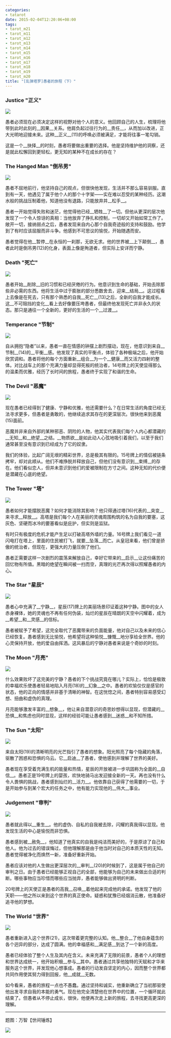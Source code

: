 ```yaml
---
categories:
- tatarot
date: 2015-02-04T12:20:06+08:00
tags: 
- tarot_m21
- tarot_m11
- tarot_m12
- tarot_m13
- tarot_m14
- tarot_m15
- tarot_m16
- tarot_m17
- tarot_m18
- tarot_m19
- tarot_m20
title: "[乱弹塔罗]愚者的旅程（下）"
---
```



### **Justice "正义"**

![](/img/tarot/s/maj11s.gif)

愚者必须现在必须决定这样的视野对他个人的意义。他回顾自己的人生，梳理将他带到此时此刻的__因果__关系。他肩负起过往行为的__责任__，从而加以改进，正大光明地迎接未来。这种__正义__(11)的呼唤必须被满足，才能将往事一笔勾销。


<!--more-->

这是一个__抉择__的时刻，愚者将要做出重要的选择。他是坚持维护他的洞察，还是就此松懈回到更轻松，更无知的某种不在成长的存在？

### **The Hanged Man "倒吊男"**

![](/img/tarot/s/maj12s.gif)

愚者不屈地前行，他坚持自己的观点，但很快他发现，生活并不那么容易驯服。直到有一天，他遇见了属于他个人的那个十字架——实在难以忍受的某种经历。这潮水般的挑战压制着他，知道他没有退路，只能放弃并__松手__。

愚者一开始觉得失败和迷茫，他觉得他已经__牺牲__了一切。但他从更深的层次他发现了一个令人惊讶的真相：当他放弃了挣扎和控制，一切却又开始如常工作了。敞开一切，接纳弱点之后，愚者发现来自内心那个自我奇迹般的支持和鼓励。他学到了有时应该屈服而非斗争。他感到不可思议的愉悦，开始随遇而安。

愚者觉得在他__暂停__在永恒的一刹那，无欲无求。他的世界被__上下颠倒__，愚者此时是倒吊男(12)的化身，表面上像是殉道者，但实际上安详而宁静。

### **Death "死亡"**

![](/img/tarot/s/maj13s.gif)

愚者开始__削除__旧的习惯和已经厌倦的行为。他意识到生命的基础，开始去除那些非必需的东西。他将生活中过于膨胀的部分悉数舍去，迎来__结局__。这过程看上去像是在死去，只有那个熟悉的自我__死亡__(13)之后，全新的自我才能成长。这__不可阻挡的变化__看上去好像要压垮愚者，但最终他发现死亡并非永久的状态。那只是通往一个全新的，更好的生活的一个__过渡__。

### **Temperance "节制"**

![](/img/tarot/s/maj14s.gif)

自从拥抱“隐者”以来，愚者一直在情感的钟摆上剧烈摆动，现在，他意识到来自__节制__(14)的__平衡__感。他发现了真实的平衡点，体验了各种极端之后，他开始欣赏调和。愚者将他的每个方面重新__组合__为一个__健康__而又活力四射的整体。对比战车上的那个充满力量却显得死板的统治者，14号牌上的天使显得那么的温柔而优雅，经历了长时间的旅程，愚者终于实现了和谐的生命。

### **The Devil "恶魔"**

![](/img/tarot/s/maj15s.gif)

现在愚者已经得到了健康、宁静和优雅，他还需要什么？在日常生活的角度已经无法寻求更多，但愚者是勇敢的，他继续追求其存在的更深层次。很快他来到恶魔(15)面前。

恶魔并非来自外部的某种邪恶、阴险的人物，他其实代表我们每个人内心都潜藏的__无知__和__绝望__之结。__物质欲__是如此动人心弦地吸引着我们，以至于我们通常甚至没有意识到已经成为了它的奴隶。

我们的体验，比起广阔无垠的精彩世界，总是极其有限的。15号牌上的情侣被链条拷牢，却对此顺从。他们不难挣脱并释放自己，但他们没有意识到__束缚__的存在。他们看似恋人，但并未意识到他们的爱被限制在方寸之间。这种无知的代价便是潜藏在心底的绝望。

### **The Tower "塔"**

![](/img/tarot/s/maj16s.gif)

愚者如何才能摆脱恶魔？如何才能消除其影响？他只得通过塔(16)代表的__突变__来寻求__释放__。高塔是我们每个人在美丽的灵魂周围构筑的名为自我的要塞，这灰色、坚硬而冰冷的要塞看似是庇护，但实则是监狱。

有时只有极度的危机才能产生足以打破高塔外墙的力量。16号牌上我们看见一道闪电打在塔上，里面的住民被打飞，就要__坠落__而亡。从皇冠来看，他们曾是骄傲的统治者，但现在，更强大的力量压倒了他们。

愚者正需要这样一次剧烈的震荡来解放自己，幸好它带来的__启示__让这份痛苦的回忆物有所值。黑暗的绝望在瞬间被一扫而空，真理的光芒再次得以照耀愚者的内心。

### **The Star "星辰"**

![](/img/tarot/s/maj17s.gif)

愚者心中充满了__宁静__，星辰(17)牌上的美丽场景印证着这种宁静。图中的女人赤身裸体，她的灵魂也不再有任何伪装，灿烂的星辰在晴朗的天空中闪耀着，成为__希望__和__灵感__的信标。

愚者被赋予了希望，这完全取代了恶魔带来的负面能量，他对自己以及未来的信心已经恢复。愚者感到无比愉悦，他希望将这种愉悦__慷慨__地分享给全世界。他的心灵保持开放，他的爱自由挥洒。这风暴后的宁静对愚者来说是个奇妙的时刻。

### **The Moon "月亮"**

![](/img/tarot/s/maj18s.gif)

什么效果败坏了这完美的宁静？愚者的下个挑战究竟在哪儿？实际上，恰恰是极致的幸福欢乐使愚者轻易地陷入月亮(18)的__幻象__之中。愚者的欢愉仅仅是感官的状态，他的正向的情感并非基于清晰的神智。在这恍惚之间，愚者特别容易感受幻想、扭曲和虚伪的真理。

月亮能够激发丰富的__想象__，他让来自潜意识的奇思妙想得以显现，但潜藏的__恐惧__和焦虑也同时显现，这样的经验可能让愚者感到__迷惑__和不知所措。

### **The Sun "太阳"**

![](/img/tarot/s/maj19s.gif)

来自太阳(19)的清晰明亮的光芒指引了愚者的想象。阳光照亮了每个隐藏的角落，驱散了困惑和恐惧的乌云。它__启迪__了愚者，使他感到并理解了世界的美好。

愚者现在享受着充满生机的能量和热情，星辰的开放被进一步巩固称为全面的__自信__。愚者正是19号牌上的婴孩，欢快地骑马出发迎接全新的一天。再也没有什么令人畏惧的挑战，愚者感到灿烂的__活力__。他依靠自己获得了他需要的一切，于是开始参与到某个宏大的任务之中，他有能力实现他的__伟大__事业。

### **Judgement "审判"**

![](/img/tarot/s/maj20s.gif)

愚者就此得以__重生__。他的虚伪、自私的自我被去除，闪耀的真我得以显现。他发现生活的中心是愉悦而非恐惧。

愚者感到被__赦免__，他知道了他真实的自我是纯洁而美好的，于是原谅了自己和他人。他为过去的错误悔过，但他理解那是由于他当时对自己的本质天性的无知。愚者觉得被净化而焕然一新，准备好重新开始。

愚者应该对他的人生做出更深层次的__审判__(20)的时候到了，这是属于他自己的审判之日。由于愚者已经能够正视自己的全部，他能够为自己的未来做出合适的判断。哪些事物应当珍惜而哪些应当抛弃，愚者能够做出贤明的判断。

20号牌上的天使正是愚者的高我__召唤__着他起来完成他的承诺。他发现了他的天职——他之所以来到这个世界的真正使命。疑惑和犹豫已经烟消云散，他准备好追寻他的梦想。

### **The World "世界"**

![](/img/tarot/s/maj21s.gif)

愚者重新进入这个世界(21)，这次带着更完整的认知。他__整合__了他自身蕴含的各个迥异的部分，达成了圆满。他的幸福感和__满足感__到达了一个新的高度。

愚者已经体验了整个人生及其内在含义。未来充满了无限的前景，愚者个人的理想和世界达成统一，他开始积极__参与__其中。愚者通过共享他独特的天赋和才华来服务这个世界，并发现他心想事成。愚者的行动发自坚定的内心，因而整个世界都共同作用使其努力得到回报，他__成就__无数。


如今看来，愚者的旅程一点也不愚蠢。通过坚持和诚实，他重新确立了当初那驱使他出发寻求自我的本能的勇气。现在他完全清楚他在世界中的位置，一个循环就此结束了。但愚者从不停止成长，很快，他便再次走上新的旅程，去寻找更高更深的理解。


----

题图：万智【世间锤炼】

![](/img/2015-q1/m10-319.jpg)

